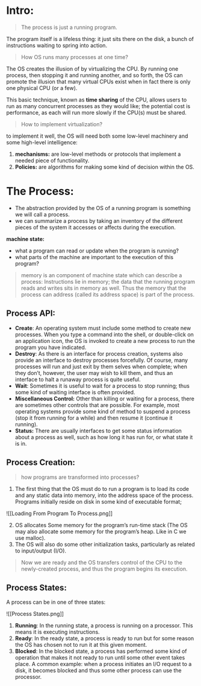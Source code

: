 # Intro:

>The process is just a running program.

The program itself is a lifeless thing: it just sits there on the disk, a bunch of instructions waiting to spring into action.

>How OS runs many processes at one time?

The OS creates the illusion of by virtualizing the CPU. By running one process, then stopping it and running another, and so forth, the OS can promote the illusion that many virtual CPUs exist when in fact there is only one physical CPU (or a few).

This basic technique, known as **time sharing** of the CPU, allows users to run as many concurrent processes as they would like; the potential cost is performance, as each will run more slowly if the CPU(s) must be shared.

>How to implement virtualization?

to implement it well, the OS will need both some low-level machinery and some high-level intelligence:

1. **mechanisms:** are low-level methods or protocols that implement a needed piece of functionality.
2. **Policies:** are algorithms for making some kind of decision within the OS.


# The Process:

- The abstraction provided by the OS of a running program is something we will call a process.
- we can summarize a process by taking an inventory of the different pieces of the system it accesses or affects during the execution.

**machine state:** 
- what a program can read or update when the program is running?
- what parts of the machine are important to the execution of this program?

>memory is an component of machine state which can describe a process: Instructions lie in memory; the data that the running program reads and writes sits in memory as well. Thus the memory that the process can address (called its address space) is part of the process.

## Process API:

- **Create**: An operating system must include some method to create new processes. When you type a command into the shell, or double-click on an application icon, the OS is invoked to create a new process to run the program you have indicated.
- **Destroy**: As there is an interface for process creation, systems also provide an interface to destroy processes forcefully. Of course, many processes will run and just exit by them selves when complete; when they don’t, however, the user may wish to kill them, and thus an interface to halt a runaway process is quite useful. 
- **Wait**: Sometimes it is useful to wait for a process to stop running; thus some kind of waiting interface is often provided. 
- **Miscellaneous Control:** Other than killing or waiting for a process, there are sometimes other controls that are possible. For example, most operating systems provide some kind of method to suspend a process (stop it from running for a while) and then resume it (continue it running). 
- **Status:** There are usually interfaces to get some status information about a process as well, such as how long it has run for, or what state it is in.

## Process Creation:

>how programs are transformed into processes?

1. The first thing that the OS must do to run a program is to load its code and any static data into memory, into the address space of the process. Programs initially reside on disk in some kind of executable format; 

![[Loading From Program To Process.png]]

2. OS allocates Some memory for the program’s run-time stack (The OS may also allocate some memory for the program’s heap. Like in C we use malloc).
3. The OS will also do some other initialization tasks, particularly as related to input/output (I/O).

>Now we are ready and the OS transfers control of the CPU to the newly-created process, and thus the program begins its execution.

## Process States:

A process can be in one of three states:

![[Process States.png]]

1. **Running**: In the running state, a process is running on a processor. This means it is executing instructions.
2. **Ready**: In the ready state, a process is ready to run but for some reason the OS has chosen not to run it at this given moment.
3. **Blocked**: In the blocked state, a process has performed some kind of operation that makes it not ready to run until some other event takes place. A common example: when a process initiates an I/O request to a disk, it becomes blocked and thus some other process can use the processor.
